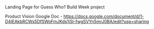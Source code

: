 Landing Page for Guess Who? Build Week project

Product Vision Google Doc - 
https://docs.google.com/document/d/1-D4lEAkbRCWs5DfSWoFmJKds1jSI-fwgSVYn5mrJ0BA/edit?usp=sharing